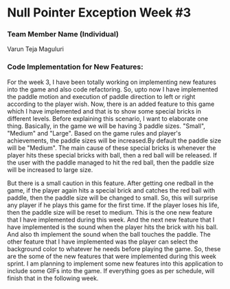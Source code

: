 
# Null Pointer Exception Week #3

### **Team Member Name (Individual)**<br>

Varun Teja Maguluri

### **Code Implementation for New Features:**
For the week 3, I have been totally working on implementing new features into the game and also code refactoring. So, upto now I have implemented the paddle motion and execution of paddle direction to left or right according to the player wish. Now, there is an added feature to this game which I have implemented and that is to show some special bricks in different levels. Before explaining this scenario, I want to elaborate one thing. Basically, in the game we will be having 3 paddle sizes. "Small", "Medium" and "Large". Based on the game rules and player's achievements, the paddle sizes will be increased.By default the paddle size will be "Medium". The main cause of these special bricks is whenever the player hits these special bricks with ball, then a red ball will be released. If the user with the paddle managed to hit the red ball, then the paddle size will be increased to large size.

But there is a small caution in this feature. After getting one redball in the game, if the player again hits a special brick and catches the red ball with paddle, then the paddle size will be changed to small. So, this will surprise any player if he plays this game for the first time. If the player loses his life, then the paddle size will be reset to medium. This is the one new feature that I have implemented during this week. And the next new feature that I have implemented is the sound when the player hits the brick with his ball. And also th implement the sound when the ball touches the paddle. The other feature that I have implemented was the player can select the background color to whatever he needs before playing the game. So, these are the some of the new features that were implemented during this week sprint. I am planning to implement some new features into this application to include some GIFs into the game. If everything goes as per schedule, will finish that in the following week.
